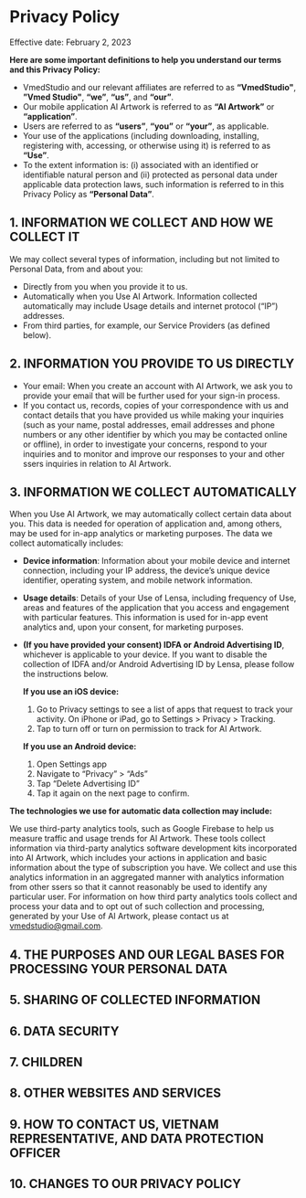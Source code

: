 # Privacy Policy

Effective date: February 2, 2023

**Here are some important definitions to help you understand our terms and this Privacy Policy:**

- VmedStudio and our relevant affiliates are referred to as **“VmedStudio"**, **”Vmed Studio"**, **“we”**, **“us”**, and **“our”**.
- Our mobile application AI Artwork is referred to as **“AI Artwork”** or **“application”**.
- Users are referred to as **“users”**, **“you”** or **“your”**, as applicable.
- Your use of the applications (including downloading, installing, registering with, accessing, or otherwise using it) is referred to as **“Use”**.
- To the extent information is: (i) associated with an identified or identifiable natural person and (ii) protected as personal data under applicable data protection laws, such information is referred to in this Privacy Policy as **“Personal Data”**.


## 1. INFORMATION WE COLLECT AND HOW WE COLLECT IT

We may collect several types of information, including but not limited to Personal Data, from and about you:
- Directly from you when you provide it to us.
- Automatically when you Use AI Artwork. Information collected automatically may include Usage details and internet protocol (“IP”) addresses.
- From third parties, for example, our Service Providers (as defined below).


## 2. INFORMATION YOU PROVIDE TO US DIRECTLY

 - Your email: When you create an account with AI Artwork, we ask you to provide your email that will be further used for your sign-in process.
 - If you contact us, records, copies of your correspondence with us and contact details that you have provided us while making your inquiries (such as your name, postal addresses, email addresses and phone numbers or any other identifier by which you may be contacted online or offline), in order to investigate your concerns, respond to your inquiries and to monitor and improve our responses to your and other ssers inquiries in relation to AI Artwork.


## 3. INFORMATION WE COLLECT AUTOMATICALLY

When you Use AI Artwork, we may automatically collect certain data about you. This data is needed for operation of application and, among others, may be used for in-app analytics or marketing purposes. The data we collect automatically includes:

 - **Device information**: Information about your mobile device and internet connection, including your IP address, the device’s unique device identifier, operating system, and mobile network information.
 - **Usage details**: Details of your Use of Lensa, including frequency of Use, areas and features of the application that you access and engagement with particular features. This information is used for in-app event analytics and, upon your consent, for marketing purposes.
 - **(If you have provided your consent) IDFA or Android Advertising ID**, whichever is applicable to your device. If you want to disable the collection of IDFA and/or Android Advertising ID by Lensa, please follow the instructions below.

    **If you use an iOS device:**
    1. Go to Privacy settings to see a list of apps that request to track your activity. On iPhone or iPad, go to Settings > Privacy > Tracking.
    2. Tap to turn off or turn on permission to track for AI Artwork.

    **If you use an Android device:**
    1. Open Settings app
    2. Navigate to “Privacy” > “Ads”
    3. Tap “Delete Advertising ID”  
    4. Tap it again on the next page to confirm.

**The technologies we use for automatic data collection may include:**

We use third-party analytics tools, such as Google Firebase to help us measure traffic and usage trends for AI Artwork. These tools collect information via third-party analytics software development kits incorporated into AI Artwork, which includes your actions in application and basic information about the type of subscription you have. We collect and use this analytics information in an aggregated manner with analytics information from other ssers so that it cannot reasonably be used to identify any particular user. For information on how third party analytics tools collect and process your data and to opt out of such collection and processing, generated by your Use of AI Artwork, please contact us at vmedstudio@gmail.com.
 
 
## 4. THE PURPOSES AND OUR LEGAL BASES FOR PROCESSING YOUR PERSONAL DATA

## 5. SHARING OF COLLECTED INFORMATION

## 6. DATA SECURITY

## 7. CHILDREN

## 8. OTHER WEBSITES AND SERVICES

## 9. HOW TO CONTACT US, VIETNAM REPRESENTATIVE, AND DATA PROTECTION OFFICER

## 10. CHANGES TO OUR PRIVACY POLICY
